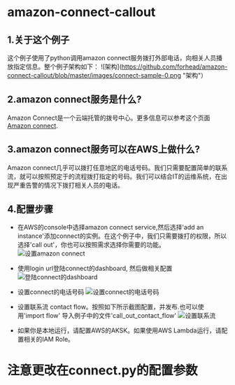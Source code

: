 # amazon-connect-callout
## 1.关于这个例子
这个例子使用了python调用amazon connect服务拨打外部电话，向相关人员播放指定信息。整个例子架构如下：
![架构](https://github.com/forhead/amazon-connect-callout/blob/master/images/connect-sample-0.png "架构"）

## 2.amazon connect服务是什么?
Amazon Connect是一个云端托管的拨号中心。更多信息可以参考这个页面[Amazon connect](https://aws.amazon.com/connect/).

## 3.amazon connect服务可以在AWS上做什么?
Amazon connect几乎可以拨打任意地区的电话号码。我们只需要配置简单的联系流，就可以按照预定于的流程拨打指定的号码。我们可以结合IT的运维系统，在出现严重告警的情况下拨打相关人员的电话。

## 4.配置步骤
* 在AWS的console中选择amazon connect service,然后选择'add an instance'添加connect的实例。在这个例子中，我们只需要拨打的权限，所以选择'call out'，你也可以按照需求选择你需要的功能。
![设置amazon connect](https://github.com/forhead/amazon-connect-callout/blob/master/images/connect-sample-1.png "设置amazon connect")

* 使用login url登陆connect的dashboard, 然后做相关配置
![登陆connect的dashboard](https://github.com/forhead/amazon-connect-callout/blob/master/images/connect-sample-2.png "登陆connect的dashboard")

* 设置connect的电话号码 
![设置connect的电话号码](https://github.com/forhead/amazon-connect-callout/blob/master/images/connect-sample-3.png "设置connect的电话号码")

* 设置联系流 contact flow。按照如下所示截图配置，并发布.也可以使用'import flow' 导入例子中的文件'call_out_contact_flow'
![设置联系流](https://github.com/forhead/amazon-connect-callout/blob/master/images/connect-sample-4.png "设置联系流")

* 如果你是本地运行，请配置AWS的AKSK。如果使用AWS Lambda运行，请配置相关的IAM Role。

# 注意更改在connect.py的配置参数

